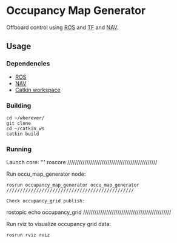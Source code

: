 
# Occupancy Map Generator

Offboard control using [ROS](http://www.ros.org) and [TF](https://github.com/ros/geometry/tree/indigo-devel/tf) and [NAV](https://github.com/ros-planning/navigation).

## Usage

### Dependencies

- [ROS](http://www.ros.org)
- [NAV](https://github.com/ros-planning/navigation)
- [Catkin workspace](http://wiki.ros.org/catkin/Tutorials/create_a_workspace)

### Building

```
cd ~/wherever/
git clone 
cd ~/catkin_ws
catkin build
```

### Running
Launch core:
'''
roscore
///////////////////////////////////////////////

Run occu_map_generator node:
```
rosrun occupancy_map_generator occu_map_generator
///////////////////////////////////////////////

Check occupancy_grid publish:
```
rostopic echo occupancy_grid
//////////////////////////////////////////////

Run rviz to visualize occupancy grid data:
```
rosrun rviz rviz